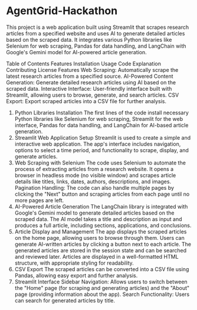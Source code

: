 # AgentGrid-Hackathon
This project is a web application built using Streamlit that scrapes research articles from a specified website and uses AI to generate detailed articles based on the scraped data. It integrates various Python libraries like Selenium for web scraping, Pandas for data handling, and LangChain with Google's Gemini model for AI-powered article generation.

Table of Contents
Features
Installation
Usage
Code Explanation
Contributing
License
Features
Web Scraping: Automatically scrape the latest research articles from a specified source.
AI-Powered Content Generation: Generate detailed research articles using AI based on the scraped data.
Interactive Interface: User-friendly interface built with Streamlit, allowing users to browse, generate, and search articles.
CSV Export: Export scraped articles into a CSV file for further analysis.

1. Python Libraries Installation
The first lines of the code install necessary Python libraries like Selenium for web scraping, Streamlit for the web interface, Pandas for data handling, and LangChain for AI-based article generation.
2. Streamlit Web Application Setup
Streamlit is used to create a simple and interactive web application. The app's interface includes navigation, options to select a time period, and functionality to scrape, display, and generate articles.
3. Web Scraping with Selenium
The code uses Selenium to automate the process of extracting articles from a research website. It opens a browser in headless mode (no visible window) and scrapes article details like titles, links, dates, authors, descriptions, and images.
Pagination Handling: The code can also handle multiple pages by clicking the "Next" button and scraping articles from each page until no more pages are left.
4. AI-Powered Article Generation
The LangChain library is integrated with Google's Gemini model to generate detailed articles based on the scraped data. The AI model takes a title and description as input and produces a full article, including sections, applications, and conclusions.
5. Article Display and Management
The app displays the scraped articles on the home page, allowing users to browse through them.
Users can generate AI-written articles by clicking a button next to each article. The generated articles are stored in the session state and can be searched and reviewed later.
Articles are displayed in a well-formatted HTML structure, with appropriate styling for readability.
6. CSV Export
The scraped articles can be converted into a CSV file using Pandas, allowing easy export and further analysis.
7. Streamlit Interface
Sidebar Navigation: Allows users to switch between the "Home" page (for scraping and generating articles) and the "About" page (providing information about the app).
Search Functionality: Users can search for generated articles by title.
